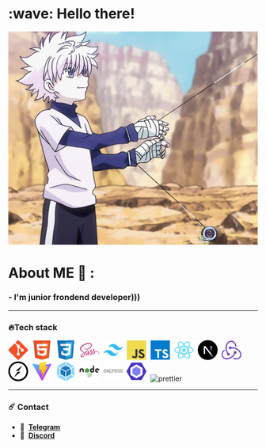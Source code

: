 <h1 align="left">:wave: Hello there!</h1>

<div align="center">
<img width="780" alt="killua.gif" align="center" src="https://github.com/skywkie/skywkie/blob/main/assets/killua1.gif"/>
</div>

# About ME 💬 :

### - I'm junior frondend developer)))

---

### 🔥Tech stack

<div>
	<img src="https://github.com/devicons/devicon/blob/master/icons/git/git-original.svg" title="git" alt="git" width="40" height="40"/>&nbsp
	<img src="https://github.com/devicons/devicon/blob/master/icons/html5/html5-original.svg" title="html5" alt="html5" width="40" height="40"/>&nbsp
	<img src="https://github.com/devicons/devicon/blob/master/icons/css3/css3-original.svg" title="css" alt="css" width="40" height="40"/>&nbsp
	<img src="https://github.com/devicons/devicon/blob/master/icons/sass/sass-original.svg" title="sass/scss" alt="sass/scss" width="40" height="40"/>&nbsp;
	<img src="https://github.com/devicons/devicon/blob/master/icons/tailwindcss/tailwindcss-original.svg" title="tailwind" alt="tailwind" width="40" height="40"/>&nbsp;
	<img src="https://github.com/devicons/devicon/blob/master/icons/javascript/javascript-original.svg" title="javascript" alt="javascript" width="40" height="40"/>&nbsp
	<img src="https://github.com/devicons/devicon/blob/master/icons/typescript/typescript-original.svg" title="typescript" alt="jatypescriptvascript" width="40" height="40"/>&nbsp
	<img src="https://github.com/devicons/devicon/blob/master/icons/react/react-original.svg" title="react" alt="react" width="40" height="40"/>&nbsp
	<img src="https://github.com/devicons/devicon/blob/master/icons/nextjs/nextjs-original.svg" title="nextjs" alt="nextjs" width="40" height="40"/>&nbsp
	<img src="https://github.com/devicons/devicon/blob/master/icons/redux/redux-original.svg" title="redux toolkit" alt="redux toolkit" width="40" height="40"/>&nbsp;
	<img src="https://github.com/devicons/devicon/blob/master/icons/socketio/socketio-original.svg" title="socket.io" alt="socket.io" width="40" height="40"/>&nbsp;
	<img src="https://github.com/devicons/devicon/blob/master/icons/vitejs/vitejs-original.svg" title="vite" alt="vite" width="40" height="40"/>&nbsp;
	<img src="https://github.com/devicons/devicon/blob/master/icons/webpack/webpack-original.svg" title="webpack" alt="webpack" width="40" height="40"/>&nbsp;
	<img src="https://github.com/devicons/devicon/blob/master/icons/nodejs/nodejs-original-wordmark.svg" title="node js" alt="node js" width="40" height="40"/>&nbsp;
	<img src="https://github.com/devicons/devicon/blob/master/icons/express/express-original-wordmark.svg" title="express" alt="express" width="40" height="40"/>&nbsp;
	<img src="https://github.com/devicons/devicon/blob/master/icons/eslint/eslint-original.svg" title="eslint" alt="eslint" width="40" height="40"/>&nbsp;
	<img src="https://brandeps.com/icon-download/P/Prettier-icon-vector-02.svg" title="prettier" alt="prettier" width="40" height="40"/>&nbsp;
</div>

---

### ☄️ Contact

- :popcorn: &nbsp;**[Telegram](https://t.me/skywkie)**
- :popcorn: &nbsp;**[Discord](https://discordapp.com/users/519911017593962507)**
